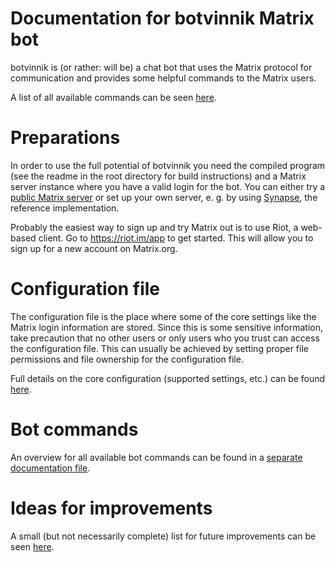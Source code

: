 # Documentation for botvinnik Matrix bot

botvinnik is (or rather: will be) a chat bot that uses the Matrix protocol for
communication and provides some helpful commands to the Matrix users.

A list of all available commands can be seen [here](commands.md).

# Preparations

In order to use the full potential of botvinnik you need the compiled program
(see the readme in the root directory for build instructions) and a Matrix
server instance where you have a valid login for the bot. You can either try a
[public Matrix server](https://www.hello-matrix.net/public_servers.php) or set
up your own server, e. g. by using [Synapse](https://github.com/matrix-org/synapse),
the reference implementation.

Probably the easiest way to sign up and try Matrix out is to use Riot, a
web-based client. Go to <https://riot.im/app> to get started. This will allow
you to sign up for a new account on Matrix.org.

# Configuration file

The configuration file is the place where some of the core settings like the
Matrix login information are stored. Since this is some sensitive information,
take precaution that no other users or only users who you trust can access the
configuration file. This can usually be achieved by setting proper file
permissions and file ownership for the configuration file.

Full details on the core configuration (supported settings, etc.) can be found
[here](configuration-core.md).

# Bot commands

An overview for all available bot commands can be found in a
[separate documentation file](commands.md).

# Ideas for improvements

A small (but not necessarily complete) list for future improvements can be seen
[here](possible-improvements.md).
